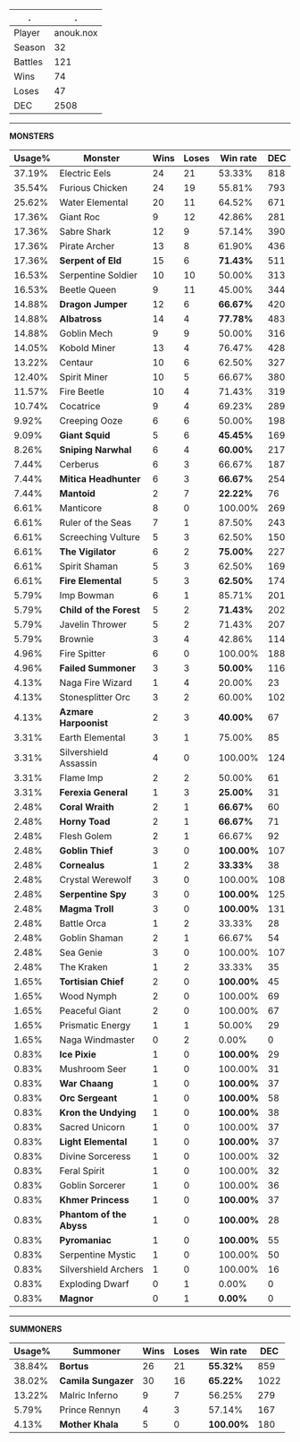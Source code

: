.|.
|-|-
Player|anouk.nox
Season|32
Battles|121
Wins|74
Loses|47
DEC|2508

---
**MONSTERS**

Usage%|Monster|Wins|Loses|Win rate|DEC|
-|-|-|-|-|-|
37.19%|Electric Eels|24|21|53.33%|818|
35.54%|Furious Chicken|24|19|55.81%|793|
25.62%|Water Elemental|20|11|64.52%|671|
17.36%|Giant Roc|9|12|42.86%|281|
17.36%|Sabre Shark|12|9|57.14%|390|
17.36%|Pirate Archer|13|8|61.90%|436|
17.36%|**Serpent of Eld**|15|6|**71.43%**|511|
16.53%|Serpentine Soldier|10|10|50.00%|313|
16.53%|Beetle Queen|9|11|45.00%|344|
14.88%|**Dragon Jumper**|12|6|**66.67%**|420|
14.88%|**Albatross**|14|4|**77.78%**|483|
14.88%|Goblin Mech|9|9|50.00%|316|
14.05%|Kobold Miner|13|4|76.47%|428|
13.22%|Centaur|10|6|62.50%|327|
12.40%|Spirit Miner|10|5|66.67%|380|
11.57%|Fire Beetle|10|4|71.43%|319|
10.74%|Cocatrice|9|4|69.23%|289|
9.92%|Creeping Ooze|6|6|50.00%|198|
9.09%|**Giant Squid**|5|6|**45.45%**|169|
8.26%|**Sniping Narwhal**|6|4|**60.00%**|217|
7.44%|Cerberus|6|3|66.67%|187|
7.44%|**Mitica Headhunter**|6|3|**66.67%**|254|
7.44%|**Mantoid**|2|7|**22.22%**|76|
6.61%|Manticore|8|0|100.00%|269|
6.61%|Ruler of the Seas|7|1|87.50%|243|
6.61%|Screeching Vulture|5|3|62.50%|150|
6.61%|**The Vigilator**|6|2|**75.00%**|227|
6.61%|Spirit Shaman|5|3|62.50%|169|
6.61%|**Fire Elemental**|5|3|**62.50%**|174|
5.79%|Imp Bowman|6|1|85.71%|201|
5.79%|**Child of the Forest**|5|2|**71.43%**|202|
5.79%|Javelin Thrower|5|2|71.43%|207|
5.79%|Brownie|3|4|42.86%|114|
4.96%|Fire Spitter|6|0|100.00%|188|
4.96%|**Failed Summoner**|3|3|**50.00%**|116|
4.13%|Naga Fire Wizard|1|4|20.00%|23|
4.13%|Stonesplitter Orc|3|2|60.00%|102|
4.13%|**Azmare Harpoonist**|2|3|**40.00%**|67|
3.31%|Earth Elemental|3|1|75.00%|85|
3.31%|Silvershield Assassin|4|0|100.00%|124|
3.31%|Flame Imp|2|2|50.00%|61|
3.31%|**Ferexia General**|1|3|**25.00%**|31|
2.48%|**Coral Wraith**|2|1|**66.67%**|60|
2.48%|**Horny Toad**|2|1|**66.67%**|71|
2.48%|Flesh Golem|2|1|66.67%|92|
2.48%|**Goblin Thief**|3|0|**100.00%**|107|
2.48%|**Cornealus**|1|2|**33.33%**|38|
2.48%|Crystal Werewolf|3|0|100.00%|108|
2.48%|**Serpentine Spy**|3|0|**100.00%**|125|
2.48%|**Magma Troll**|3|0|**100.00%**|131|
2.48%|Battle Orca|1|2|33.33%|28|
2.48%|Goblin Shaman|2|1|66.67%|54|
2.48%|Sea Genie|3|0|100.00%|107|
2.48%|The Kraken|1|2|33.33%|35|
1.65%|**Tortisian Chief**|2|0|**100.00%**|45|
1.65%|Wood Nymph|2|0|100.00%|69|
1.65%|Peaceful Giant|2|0|100.00%|67|
1.65%|Prismatic Energy|1|1|50.00%|29|
1.65%|Naga Windmaster|0|2|0.00%|0|
0.83%|**Ice Pixie**|1|0|**100.00%**|29|
0.83%|Mushroom Seer|1|0|100.00%|31|
0.83%|**War Chaang**|1|0|**100.00%**|37|
0.83%|**Orc Sergeant**|1|0|**100.00%**|58|
0.83%|**Kron the Undying**|1|0|**100.00%**|38|
0.83%|Sacred Unicorn|1|0|100.00%|37|
0.83%|**Light Elemental**|1|0|**100.00%**|37|
0.83%|Divine Sorceress|1|0|100.00%|32|
0.83%|Feral Spirit|1|0|100.00%|32|
0.83%|Goblin Sorcerer|1|0|100.00%|36|
0.83%|**Khmer Princess**|1|0|**100.00%**|37|
0.83%|**Phantom of the Abyss**|1|0|**100.00%**|28|
0.83%|**Pyromaniac**|1|0|**100.00%**|55|
0.83%|Serpentine Mystic|1|0|100.00%|50|
0.83%|Silvershield Archers|1|0|100.00%|16|
0.83%|Exploding Dwarf|0|1|0.00%|0|
0.83%|**Magnor**|0|1|**0.00%**|0|

---
**SUMMONERS**

Usage%|Summoner|Wins|Loses|Win rate|DEC|
-|-|-|-|-|-|
38.84%|**Bortus**|26|21|**55.32%**|859|
38.02%|**Camila Sungazer**|30|16|**65.22%**|1022|
13.22%|Malric Inferno|9|7|56.25%|279|
5.79%|Prince Rennyn|4|3|57.14%|167|
4.13%|**Mother Khala**|5|0|**100.00%**|180|
